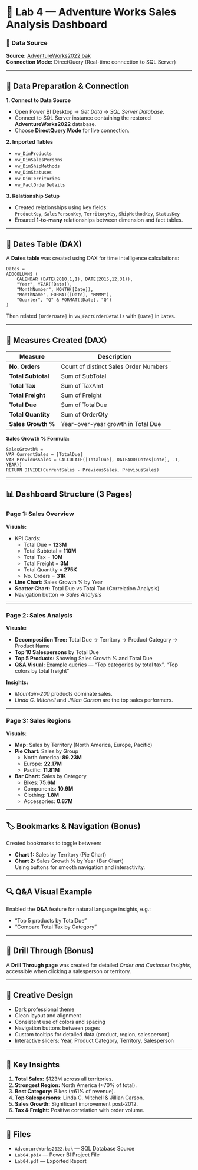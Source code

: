 # 💼 Lab 4 — Adventure Works Sales Analysis Dashboard

### 📁 Data Source  
**Source:** [AdventureWorks2022.bak](https://github.com/Microsoft/sql-server-samples/releases/download/adventureworks/AdventureWorks2022.bak)  
**Connection Mode:** DirectQuery (Real-time connection to SQL Server)

---

## 🔧 Data Preparation & Connection

**1. Connect to Data Source**  
- Open Power BI Desktop → *Get Data* → *SQL Server Database*.  
- Connect to SQL Server instance containing the restored **AdventureWorks2022** database.  
- Choose **DirectQuery Mode** for live connection.

**2. Imported Tables**
- `vw_DimProducts`  
- `vw_DimSalesPersons`  
- `vw_DimShipMethods`  
- `vw_DimStatuses`  
- `vw_DimTerritories`  
- `vw_FactOrderDetails`

**3. Relationship Setup**
- Created relationships using key fields:  
  `ProductKey`, `SalesPersonKey`, `TerritoryKey`, `ShipMethodKey`, `StatusKey`  
- Ensured **1-to-many** relationships between dimension and fact tables.

---

## 📅 Dates Table (DAX)
A **Dates table** was created using DAX for time intelligence calculations:

```DAX
Dates =
ADDCOLUMNS (
    CALENDAR (DATE(2010,1,1), DATE(2015,12,31)),
    "Year", YEAR([Date]),
    "MonthNumber", MONTH([Date]),
    "MonthName", FORMAT([Date], "MMMM"),
    "Quarter", "Q" & FORMAT([Date], "Q")
)
```

Then related `[OrderDate]` in `vw_FactOrderDetails` with `[Date]` in `Dates`.

---

## 📏 Measures Created (DAX)

| Measure | Description |
|----------|--------------|
| **No. Orders** | Count of distinct Sales Order Numbers |
| **Total Subtotal** | Sum of SubTotal |
| **Total Tax** | Sum of TaxAmt |
| **Total Freight** | Sum of Freight |
| **Total Due** | Sum of TotalDue |
| **Total Quantity** | Sum of OrderQty |
| **Sales Growth %** | Year-over-year growth in Total Due |

**Sales Growth % Formula:**
```DAX
SalesGrowth% =
VAR CurrentSales = [TotalDue]
VAR PreviousSales = CALCULATE([TotalDue], DATEADD(Dates[Date], -1, YEAR))
RETURN DIVIDE(CurrentSales - PreviousSales, PreviousSales)
```

---

## 📊 Dashboard Structure (3 Pages)

### **Page 1: Sales Overview**
**Visuals:**
- KPI Cards:
  - Total Due = **123M**
  - Total Subtotal = **110M**
  - Total Tax = **10M**
  - Total Freight = **3M**
  - Total Quantity = **275K**
  - No. Orders = **31K**
- **Line Chart:** Sales Growth % by Year  
- **Scatter Chart:** Total Due vs Total Tax (Correlation Analysis)  
- Navigation button → *Sales Analysis*

---

### **Page 2: Sales Analysis**
**Visuals:**
- **Decomposition Tree:** Total Due → Territory → Product Category → Product Name  
- **Top 10 Salespersons** by Total Due  
- **Top 5 Products:** Showing Sales Growth % and Total Due  
- **Q&A Visual:** Example queries — “Top categories by total tax”, “Top colors by total freight”

**Insights:**
- *Mountain-200* products dominate sales.  
- *Linda C. Mitchell* and *Jillian Carson* are the top sales performers.  

---

### **Page 3: Sales Regions**
**Visuals:**
- **Map:** Sales by Territory (North America, Europe, Pacific)  
- **Pie Chart:** Sales by Group  
  - North America: **89.23M**  
  - Europe: **22.17M**  
  - Pacific: **11.81M**  
- **Bar Chart:** Sales by Category  
  - Bikes: **75.6M**  
  - Components: **10.9M**  
  - Clothing: **1.8M**  
  - Accessories: **0.87M**

---

## 🏷️ Bookmarks & Navigation (Bonus)
Created bookmarks to toggle between:
- **Chart 1:** Sales by Territory (Pie Chart)  
- **Chart 2:** Sales Growth % by Year (Bar Chart)  
Using buttons for smooth navigation and interactivity.

---

## 🔍 Q&A Visual Example
Enabled the **Q&A** feature for natural language insights, e.g.:
- “Top 5 products by TotalDue”  
- “Compare Total Tax by Category”

---

## 🎯 Drill Through (Bonus)
A **Drill Through page** was created for detailed *Order and Customer Insights*, accessible when clicking a salesperson or territory.

---

## 🎨 Creative Design
- Dark professional theme  
- Clean layout and alignment  
- Consistent use of colors and spacing  
- Navigation buttons between pages  
- Custom tooltips for detailed data (product, region, salesperson)  
- Interactive slicers: Year, Product Category, Territory, Salesperson  

---

## 🧠 Key Insights
1. **Total Sales:** $123M across all territories.  
2. **Strongest Region:** North America (≈70% of total).  
3. **Best Category:** Bikes (≈61% of revenue).  
4. **Top Salespersons:** Linda C. Mitchell & Jillian Carson.  
5. **Sales Growth:** Significant improvement post-2012.  
6. **Tax & Freight:** Positive correlation with order volume.

---

## 📎 Files
- `AdventureWorks2022.bak` — SQL Database Source  
- `Lab04.pbix` — Power BI Project File  
- `Lab04.pdf` — Exported Report  
